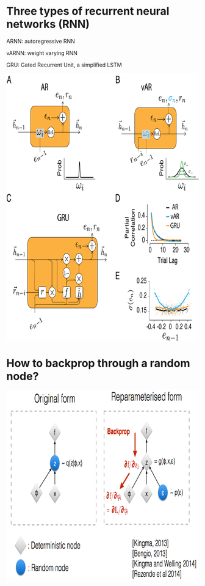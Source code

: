 # Three types of recurrent neural networks (RNN)
ARNN: autoregressive RNN

vARNN: weight varying RNN

GRU: Gated Recurrent Unit, a simplified LSTM

<p align="center">
  <img src="cell.png" height="700" >
</p>



# How to backprop through a random node?
<p align="center">
  <img src="reparametrization.png" height="500" >
</p>

